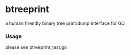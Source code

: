 # btreeprint
a human friendly binary tree print/dump interface for GO
### Usage
please see btreeprint_test.go